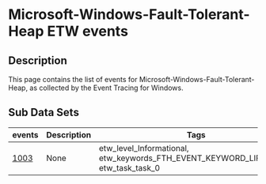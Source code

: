 # Microsoft-Windows-Fault-Tolerant-Heap ETW events

## Description
This page contains the list of events for Microsoft-Windows-Fault-Tolerant-Heap, as collected by the Event Tracing for Windows.

## Sub Data Sets
|events|Description|Tags|
|---|---|---|
|[1003](events/event-1003.md)|None|etw_level_Informational, etw_keywords_FTH_EVENT_KEYWORD_LIFECYCLE, etw_task_task_0|

